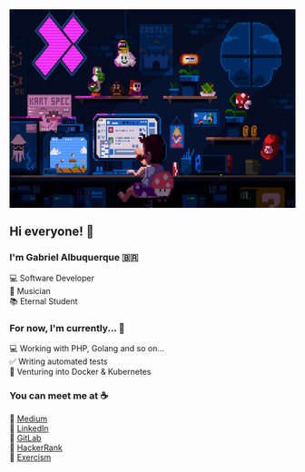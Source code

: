 <div align="center">
  <img src="mario.gif" align="center" width="600" height="350">
</div>


## Hi everyone! :wave:

### I'm Gabriel Albuquerque :brazil:

:computer: Software Developer <br>
🎹 Musician <br>
:books: Eternal Student

### For now, I'm currently... :hammer:

:computer: Working with PHP, Golang and so on... <br>
:white_check_mark: Writing automated tests <br>
🐳 Venturing into Docker & Kubernetes <br>

### You can meet me at :coffee:

:pencil: [Medium](https://g4br.medium.com/) <br>
:briefcase: [LinkedIn](https://www.linkedin.com/in/gabriel-albuquerque-9a68b21a4/) <br>
🦊 [GitLab](https://gitlab.com/albuquerque53) <br>
:crown: [HackerRank](https://www.hackerrank.com/gabrielalbuquer1) <br>
:muscle:	[Exercism](https://exercism.org/profiles/albuquerque53)

